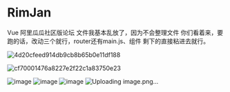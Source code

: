 # RimJan
Vue 阿里瓜瓜社区版论坛
文件我基本乱放了，因为不会整理文件
你们看着来，要跑的话，改动三个就行，router还有main.js、组件
剩下的直接粘进去就行。
<!-- 博客界面 -->
![4d20cfeed914db9cb8b65b0e11df188](https://user-images.githubusercontent.com/87056705/206606277-17d8cf86-e7af-496d-b610-36427789b630.png)
<!-- 评论区 -->
![cf70001476a8227e2f22c1a83750e23](https://user-images.githubusercontent.com/87056705/206606387-b85bad4c-f88c-4a97-805e-2c1595e5342d.png)
<!-- 主页面 -->
![image](https://user-images.githubusercontent.com/87056705/206606431-0157f28c-64e1-441c-9da4-1dfb4dd67d79.png)
![image](https://user-images.githubusercontent.com/87056705/206606461-68ce2a56-903b-4d53-ab1c-bb556b9d9255.png)
![image](https://user-images.githubusercontent.com/87056705/206606504-f407ec54-4d4b-4369-8dd7-e0ad89a22bf4.png)
![Uploading image.png…]()
